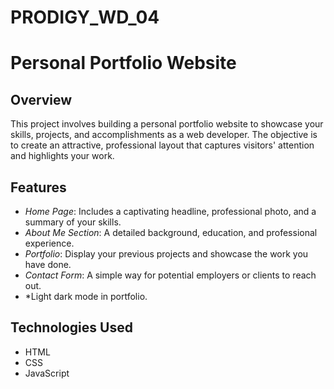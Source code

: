 # PRODIGY_WD_04
# Personal Portfolio Website

## Overview

This project involves building a personal portfolio website to showcase your skills, projects, and accomplishments as a web developer. The objective is to create an attractive, professional layout that captures visitors' attention and highlights your work.

## Features

- *Home Page*: Includes a captivating headline, professional photo, and a summary of your skills.
- *About Me Section*: A detailed background, education, and professional experience.
- *Portfolio*: Display your previous projects and showcase the work you have done.
- *Contact Form*: A simple way for potential employers or clients to reach out.
- *Light dark mode in portfolio.

## Technologies Used

- HTML
- CSS
- JavaScript
